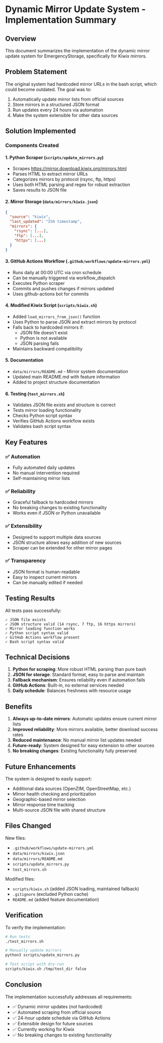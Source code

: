 # Dynamic Mirror Update System - Implementation Summary

## Overview
This document summarizes the implementation of the dynamic mirror update system for EmergencyStorage, specifically for Kiwix mirrors.

## Problem Statement
The original system had hardcoded mirror URLs in the bash script, which could become outdated. The goal was to:
1. Automatically update mirror lists from official sources
2. Store mirrors in a structured JSON format
3. Run updates every 24 hours via automation
4. Make the system extensible for other data sources

## Solution Implemented

### Components Created

#### 1. Python Scraper (`scripts/update_mirrors.py`)
- Scrapes https://mirror.download.kiwix.org/mirrors.html
- Parses HTML to extract mirror URLs
- Categorizes mirrors by protocol (rsync, ftp, https)
- Uses both HTML parsing and regex for robust extraction
- Saves results to JSON file

#### 2. Mirror Storage (`data/mirrors/kiwix.json`)
```json
{
  "source": "kiwix",
  "last_updated": "ISO timestamp",
  "mirrors": {
    "rsync": [...],
    "ftp": [...],
    "https": [...]
  }
}
```

#### 3. GitHub Actions Workflow (`.github/workflows/update-mirrors.yml`)
- Runs daily at 00:00 UTC via cron schedule
- Can be manually triggered via workflow_dispatch
- Executes Python scraper
- Commits and pushes changes if mirrors updated
- Uses github-actions bot for commits

#### 4. Modified Kiwix Script (`scripts/kiwix.sh`)
- Added `load_mirrors_from_json()` function
- Uses Python to parse JSON and extract mirrors by protocol
- Falls back to hardcoded mirrors if:
  - JSON file doesn't exist
  - Python is not available
  - JSON parsing fails
- Maintains backward compatibility

#### 5. Documentation
- `data/mirrors/README.md` - Mirror system documentation
- Updated main README.md with feature information
- Added to project structure documentation

#### 6. Testing (`test_mirrors.sh`)
- Validates JSON file exists and structure is correct
- Tests mirror loading functionality
- Checks Python script syntax
- Verifies GitHub Actions workflow exists
- Validates bash script syntax

## Key Features

### ✅ Automation
- Fully automated daily updates
- No manual intervention required
- Self-maintaining mirror lists

### ✅ Reliability
- Graceful fallback to hardcoded mirrors
- No breaking changes to existing functionality
- Works even if JSON or Python unavailable

### ✅ Extensibility
- Designed to support multiple data sources
- JSON structure allows easy addition of new sources
- Scraper can be extended for other mirror pages

### ✅ Transparency
- JSON format is human-readable
- Easy to inspect current mirrors
- Can be manually edited if needed

## Testing Results

All tests pass successfully:
```
✓ JSON file exists
✓ JSON structure valid (14 rsync, 7 ftp, 16 https mirrors)
✓ Mirror loading function works
✓ Python script syntax valid
✓ GitHub Actions workflow present
✓ Bash script syntax valid
```

## Technical Decisions

1. **Python for scraping**: More robust HTML parsing than pure bash
2. **JSON for storage**: Standard format, easy to parse and maintain
3. **Fallback mechanism**: Ensures reliability even if automation fails
4. **GitHub Actions**: Built-in, no external services needed
5. **Daily schedule**: Balances freshness with resource usage

## Benefits

1. **Always up-to-date mirrors**: Automatic updates ensure current mirror lists
2. **Improved reliability**: More mirrors available, better download success rates
3. **Reduced maintenance**: No manual mirror list updates needed
4. **Future-ready**: System designed for easy extension to other sources
5. **No breaking changes**: Existing functionality fully preserved

## Future Enhancements

The system is designed to easily support:
- Additional data sources (OpenZIM, OpenStreetMap, etc.)
- Mirror health checking and prioritization
- Geographic-based mirror selection
- Mirror response time tracking
- Multi-source JSON file with shared structure

## Files Changed

New files:
- `.github/workflows/update-mirrors.yml`
- `data/mirrors/kiwix.json`
- `data/mirrors/README.md`
- `scripts/update_mirrors.py`
- `test_mirrors.sh`

Modified files:
- `scripts/kiwix.sh` (added JSON loading, maintained fallback)
- `.gitignore` (excluded Python cache)
- `README.md` (added feature documentation)

## Verification

To verify the implementation:
```bash
# Run tests
./test_mirrors.sh

# Manually update mirrors
python3 scripts/update_mirrors.py

# Test script with dry-run
scripts/kiwix.sh /tmp/test_dir false
```

## Conclusion

The implementation successfully addresses all requirements:
- ✅ Dynamic mirror updates (not hardcoded)
- ✅ Automated scraping from official source
- ✅ 24-hour update schedule via GitHub Actions
- ✅ Extensible design for future sources
- ✅ Currently working for Kiwix
- ✅ No breaking changes to existing functionality
